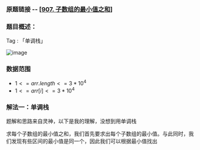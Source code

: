 ### 原题链接 -- [[907. 子数组的最小值之和](https://leetcode.cn/problems/sum-of-subarray-minimums/)]

### 题目概述：
Tag : 「单调栈」

![image](https://user-images.githubusercontent.com/99656524/198457518-b5600870-fd49-4cef-b32a-aab558cf1db9.png)

### 数据范围
* $1 <= arr.length <= 3 * 10^4$
* $1 <= arr[i] <= 3 * 10^4$

### 解法一：单调栈
题解和思路来自灵神，以下是我的理解，没想到用单调栈

求每个子数组的最小值之和，我们首先要求出每个子数组的最小值。与此同时，我们发现有些区间的最小值是同一个，因此我们可以根据最小值找出
